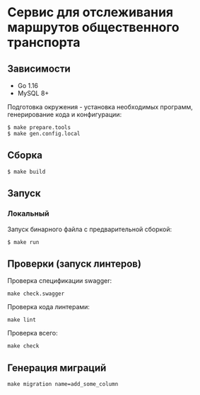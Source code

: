 # Сервис для отслеживания маршрутов общественного транспорта

## Зависимости

* Go 1.16
* MySQL 8+

Подготовка окружения - установка необходимых программ, генерирование кода и конфигурации:

```shell script
$ make prepare.tools
$ make gen.config.local
```

## Сборка

```shell script
$ make build
```

## Запуск

### Локальный

Запуск бинарного файла с предварительной сборкой:

```shell script
$ make run
```

## Проверки (запуск линтеров)

Проверка спецификации swagger:
```shell script
make check.swagger
```

Проверка кода линтерами:
```shell script
make lint
```

Проверка всего:
```shell script
make check
```

## Генерация миграций

```shell script
make migration name=add_some_column
```
